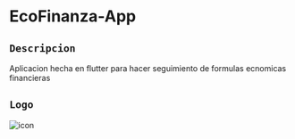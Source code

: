 # EcoFinanza-App

## `Descripcion`
Aplicacion hecha en flutter para hacer seguimiento de formulas ecnomicas financieras

## `Logo`

![icon](https://github.com/VictorArdila/EcoFinanza-App/assets/89551043/7e8a73ce-acf0-4258-8c89-1fb1c4a66f26)

